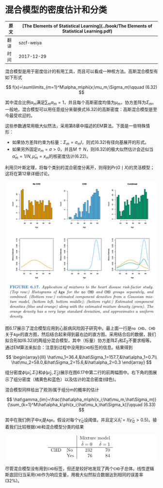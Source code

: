 # 混合模型的密度估计和分类

| 原文   | [The Elements of Statistical Learning](../book/The Elements of Statistical Learning.pdf) |
| ---- | ---------------------------------------- |
| 翻译   | szcf-weiya                               |
| 时间   | 2017-12-29                    |

混合模型是用于密度估计的有用工具，而且可以看成一种核方法。高斯混合模型有如下形式

$$
f(x)=\sum\limits_{m=1}^M\alpha_m\phi(x;\mu_m,\Sigma_m)\qquad (6.32)
$$

其中混合比例$\alpha_m$满足$\sum_m\alpha_m=1$，并且每个高斯密度均值为$\mu_m$，协方差阵为$\Sigma_m$。一般地，混合模型可以用任意组分来替换式(6.32)的高斯密度：高斯混合模型是至今最受欢迎的。

这些参数通常用极大似然法，采用第8章中描述的EM算法。下面是一些特殊情形：

- 如果协方差阵约束为标量：$\Sigma_m=\sigma_mI$，则式(6.32)有径向基展开的形式。
- 如果另外固定$\sigma_m=\sigma>0$，并且$M\uparrow N$，则(6.32)的极大似然估计会近似当$\hat\alpha_m=1/N,\hat\mu_m=x_m$的核密度估计(6.22)。

利用贝叶斯定理，将每个类别的混合密度分离开，则得到$Pr(G\mid X)$的灵活模型；这将在第12章详细讨论。

![](../img/06/fig6.17.png)

图6.17展示了混合模型应用到心脏病风险因子研究中。最上面一行是`no CHD`、`CHD`关于`Age`的直方图，然后结合起来得到最右边的直方图。采用结合后的数据，我们拟合形如(6.32)的两组分混合模型，其中（标量）协方差阵$\Sigma_1$和$\Sigma_2$不要求相等。通过EM算法来拟合：注意到过程中没用到`CHD`标签的信息。结果得到

$$
\begin{array}{lll}
\hat\mu_1=36.4,&\hat\Sigma_1=157.7,&\hat\alpha_1=0.7\\
\hat\mu_2=58.0,&\hat\Sigma_2=15.6,&\hat\alpha_2=0.3
\end{array}
$$

组分密度$\phi(\hat\mu_1,\hat\Sigma_1)$和$\phi(\hat\mu_2,\hat\Sigma_2)$展示在图6.17中第二行的前两幅图中。右下角的图展示了组分密度（橘黄色和蓝色）以及估计的混合密度(绿色)。

混合模型同样给出了观测$i$属于组分$m$的概率的估计

$$
\hat\gamma_{im}=\frac{\hat\alpha_m\phi(x_i;\hat\mu_m,\hat\Sigma_m)}{\sum_{k=1}^M\hat\alpha_k\phi(x_i;\hat\mu_k,\hat\Sigma_k)}\qquad (6.33)
$$

其中在我们例子中$x_i$是`Age`。假设对每个$\hat\gamma_{i2}$设阈值，并且定义$\hat\delta_i=I(\hat\gamma_{i2}>0.5)$。接着我们比较根据`CHD`和混合模型分类的结果

![](../img/06/res.p215.png)

尽管混合模型没有用到`CHD`标签，但还是较好地发现了两个`CHD`子总体。线性逻辑斯底回归当采用`CHD`作为响应变量，用极大似然拟合数据达到相同的误差率(32%)。
